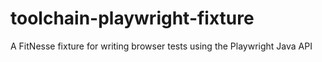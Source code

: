 # toolchain-playwright-fixture
A FitNesse fixture for writing browser tests using the Playwright Java API



